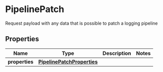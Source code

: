 # PipelinePatch

Request payload with any data that is possible to patch a logging pipeline
## Properties
| Name | Type | Description | Notes |
| ------------ | ------------- | ------------- | ------------- |
| **properties** | [**PipelinePatchProperties**](PipelinePatchProperties.md) |  |  |


